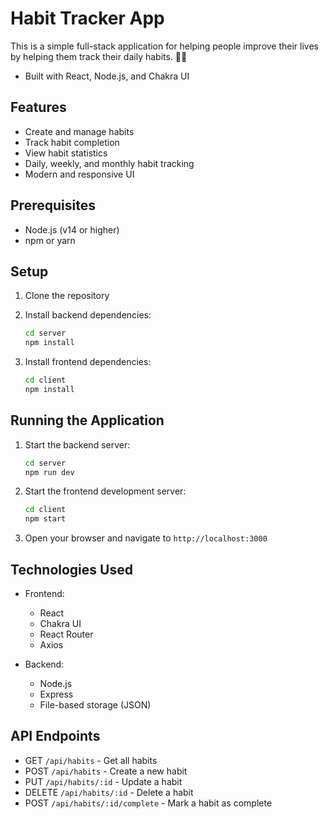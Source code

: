 # Habit Tracker App

This is a simple full-stack application for helping people improve their lives by helping them track their daily habits. 🧘‍♀️
- Built with React, Node.js, and Chakra UI 

## Features

- Create and manage habits
- Track habit completion
- View habit statistics
- Daily, weekly, and monthly habit tracking
- Modern and responsive UI

## Prerequisites

- Node.js (v14 or higher)
- npm or yarn

## Setup

1. Clone the repository
2. Install backend dependencies:
   ```bash
   cd server
   npm install
   ```

3. Install frontend dependencies:
   ```bash
   cd client
   npm install
   ```

## Running the Application

1. Start the backend server:
   ```bash
   cd server
   npm run dev
   ```

2. Start the frontend development server:
   ```bash
   cd client
   npm start
   ```

3. Open your browser and navigate to `http://localhost:3000`

## Technologies Used

- Frontend:
  - React
  - Chakra UI
  - React Router
  - Axios

- Backend:
  - Node.js
  - Express
  - File-based storage (JSON)

## API Endpoints

- GET `/api/habits` - Get all habits
- POST `/api/habits` - Create a new habit
- PUT `/api/habits/:id` - Update a habit
- DELETE `/api/habits/:id` - Delete a habit
- POST `/api/habits/:id/complete` - Mark a habit as complete 
